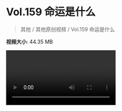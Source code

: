 # Vol.159 命运是什么

> 其他 / 其他原创视频 / Vol.159 命运是什么

**视频大小**: 44.35 MB

<div class="video"><video src="https://file.hsyhx.top/video/混乱博物馆/Vol/159.mp4" controls preload>🤔 您的浏览器不支持 video 标签</video></div>